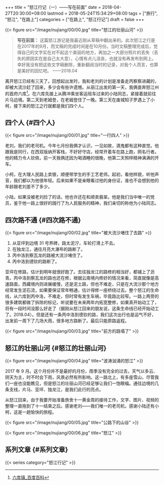 +++
title = "怒江行记（一）——写在前面"
date = 2018-04-27T20:30:00+08:00
lastmod = 2018-05-24T15:34:29+08:00
tags = ["旅行", "怒江", "在路上"]
categories = ["在路上", "怒江行记"]
draft = false
+++

{{< figure src="/image/nujiang/00/00.jpg" title="怒江的壮丽山河" >}}

> **写在前面：** 这篇怒江游记是我最近刚从草稿中翻出来的。此次怒江之行是在2017年的9月，而文稿的完成时间是在10月份。当时文稿整理完成后，觉得自己的文字实在对不起这个美丽的地方，再加之一大部分照片的丢失（丢失的原因实在是自己太大意），心情有点儿沮丧，也就没有再发布到网上。幸好我没有把这些文字稿删除，重新翻阅当时的记录，对我个人而言，也算是美好的回忆吧。  ——2018.04

<!--more-->

离开怒江已经有三天了。回想起出发时，我和老刘的计划是准备走丙察察进藏的，却被大流沙赶了回来，多少会有些许遗憾。从丽江出发的第一天，我俩直奔怒江州的首府六库[^fn:1]。在六库先接上从腾冲乘坐客运班车过来的小陆同志，紧接着就前往片马边境。第二天到老姆登，在老姆登住了一晚。第三天在废城知子罗遇上了小柯，接下来的怒江之行就都是我们四个人。


## 四个人 {#四个人}

{{< figure src="/image/nujiang/00/01.jpg" title="一行四人" >}}

老刘，我们的老司机。今年七月份我俩才认识，一见如故，酒鬼都有这种直觉。他跟我是同行，在西双版纳开客栈，不好好守店，经常开着车在路上跑，网名行者。他的精力令人钦佩，前一天我俩还因为喝酒睡的很晚，他第二天照样精神满满的开车。

小柯，在大理人民路上卖银，顺便带学生的手工艺老师。起初，看他样貌，听他声音，我们都以为他很年轻。后来如果不是亲眼看过他的身份证，谁也不会想到他的年龄跟老刘差不了多少。

小陆，如果没被老刘捡了的话，他也许还在和顺卖翡翠。他是我们当中唯一的党员，鉴于他一路上很好的践行了为人民服务的精神，我们亲切的称他为小陆同志。


## 四次路不通 {#四次路不通}

{{< figure src="/image/nujiang/00/02.jpg" title="被大流沙堵住了去路" >}}

1.  从亚坪到边境 31 号界碑，路太泥泞，车轮打滑上不去。
2.  在独龙江，通往月亮大瀑布的路断了。
3.  丙中洛到察瓦龙的路被大流沙堵住了。
4.  丙中洛到德钦的路断了。

亚坪在修路，估计到明年就很好跑了。去往独龙江的路修的相当好，都铺上了沥青。丙中洛到察瓦龙的路也还在修，根据云南境内修好的情况来看，简直就像是高速路面，西藏境内则进展缓慢，还是泥土路，但也不难走，只是在大流沙那个地方经常发生泥石流，如果要保证常年畅通，估计得修一座桥绕过去。整个怒江的生命线，从六库到丙中洛，不难走，但时常有发生车祸，毕竟路比较窄。一路上两旁的很多建筑都做了拆除的标记，听说要在未来两年内拓宽整修，如果真开始动工了，将有一段时间没那么好走了（据刚从怒江回来的朋友说，这条生命线已经开始动工了。2018.04）。但是还有一条丙中洛到德钦的路，我们这次出行也是运气不好，出发前一周下了几场大雨，很多地方路断了。最后只能原路返程。

{{< figure src="/image/nujiang/00/03.jpg" title="前方的路塌了" >}}


## 怒江的壮丽山河 {#怒江的壮丽山河}

{{< figure src="/image/nujiang/00/04.jpg" title="波涛汹涌的怒江" >}}

2017 年 9 月。这个月份并不是最好的月份，雨季没有完全的过去，天气以多云、阴天为主，时不时会下雨，风景必然有所影响。这一路北上，有多座雪山，尽管我们一座也没能瞧见，但是怒江的壮丽山河已经足够让我们一饱眼福。通往边境的几条支线，片马、亚坪、独龙江，是我们此行的亮点。

从怒江回来，由于我要开始准备旅舍十一黄金周的接待工作，文字、图片、视频的整理一直拖到了十一结束之后。感谢老刘——我们唯一的老司机，感谢小陆还有小柯，这是一趟愉快的旅程。

{{< figure src="/image/nujiang/00/05.jpg" title="公路下的山谷" >}}

{{< figure src="/image/nujiang/00/06.jpg" title="怒江" >}}


## 系列文章 {#系列文章}

{{< series category="怒江行记" >}}

[^fn:1]: [六库镇\_百度百科](https://baike.baidu.com/item/%E5%85%AD%E5%BA%93%E9%95%87/6579854?fromtitle=%E5%85%AD%E5%BA%93&fromid=4635284)

